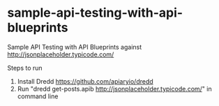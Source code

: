 # sample-api-testing-with-api-blueprints
Sample API Testing with API Blueprints against http://jsonplaceholder.typicode.com/

Steps to run
1. Install Dredd https://github.com/apiaryio/dredd
2. Run "dredd get-posts.apib http://jsonplaceholder.typicode.com/" in command line